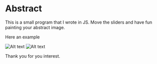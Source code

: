 # Abstract

This is a small program that I wrote in JS. 
Move the sliders and have fun painting your abstract image.

Here an example

![Alt text](/relative/path/to/abstract/abstract.jpg?raw=true "Optional Title")
![Alt text](/relative/path/to/abstract/abstract_2.jpg?raw=true "Optional Title")

Thank you for you interest.


